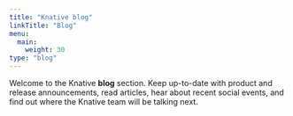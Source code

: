 ```yaml
---
title: "Knative blog"
linkTitle: "Blog"
menu:
  main:
    weight: 30
type: "blog"
---
```


Welcome to the Knative **blog** section. Keep up-to-date with product and
release announcements, read articles, hear about recent social events, and find
out where the Knative team will be talking next.
